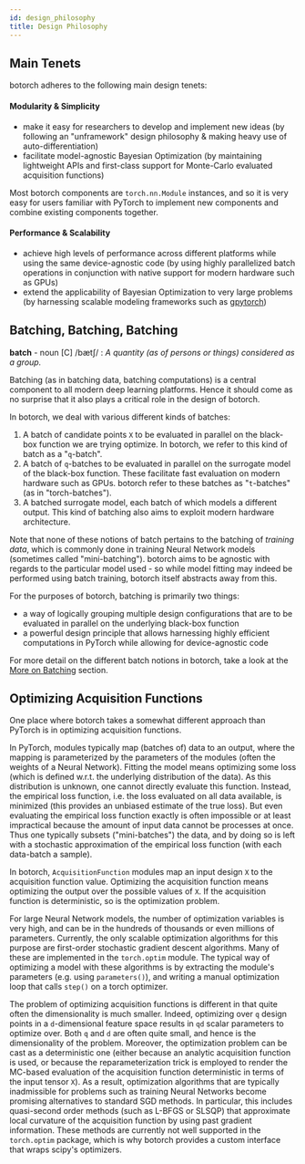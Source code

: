 ```yaml
---
id: design_philosophy
title: Design Philosophy
---
```


## Main Tenets

botorch adheres to the following main design tenets:

#### Modularity & Simplicity
- make it easy for researchers to develop and implement new ideas (by following
  an "unframework" design philosophy & making heavy use of auto-differentiation)
- facilitate model-agnostic Bayesian Optimization (by maintaining lightweight
  APIs and first-class support for Monte-Carlo evaluated acquisition functions)

Most botorch components are `torch.nn.Module` instances, and so it is very easy
for users familiar with PyTorch to implement new components and combine existing
components together.

#### Performance & Scalability
- achieve high levels of performance across different platforms while using the
  same device-agnostic code (by using highly parallelized batch operations in
  conjunction with native support for modern hardware such as GPUs)
- extend the applicability of Bayesian Optimization to very large problems (by
  harnessing scalable modeling frameworks such as [gpytorch](https://gpytorch.ai/))


## Batching, Batching, Batching

**batch** - noun [C] /bætʃ/ :
*A quantity (as of persons or things) considered as a group.*

Batching (as in batching data, batching computations) is a central component to
all modern deep learning platforms. Hence it should come as no surprise that it
also plays a critical role in the design of botorch.

In botorch, we deal with various different kinds of batches:

1. A batch of candidate points `X` to be evaluated in parallel on the black-box
   function we are trying optimize. In botorch, we refer to this kind of batch
   as a "`q`-batch".
2. A batch of `q`-batches to be evaluated in parallel on the surrogate model of
   the black-box function. These facilitate fast evaluation on modern hardware
   such as GPUs. botorch refer to these batches as "`t`-batches" (as in
   "torch-batches").
3. A batched surrogate model, each batch of which models a different output.
   This kind of batching also aims to exploit modern hardware architecture.

Note that none of these notions of batch pertains to the batching of *training
data*, which is commonly done in training Neural Network models (sometimes
called "mini-batching"). botorch aims to be agnostic with regards to the
particular model used - so while model fitting may indeed be performed using
batch training, botorch itself abstracts away from this.

For the purposes of botorch, batching is primarily two things:
- a way of logically grouping multiple design configurations that are to be
  evaluated in parallel on the underlying black-box function
- a powerful design principle that allows harnessing highly efficient
  computations in PyTorch while allowing for device-agnostic code

For more detail on the different batch notions in botorch, take a look at the
[More on Batching](#more_on_batching) section.



## Optimizing Acquisition Functions

One place where botorch takes a somewhat different approach than PyTorch is in
optimizing acquisition functions.

In PyTorch, modules typically map (batches of) data to an output, where the
mapping is parameterized by the parameters of the modules (often the weights
of a Neural Network). Fitting the model means optimizing some loss (which is
defined w.r.t. the underlying distribution of the data). As this distribution
is unknown, one cannot directly evaluate this function. Instead, the empirical
loss function, i.e. the loss evaluated on all data available, is minimized
(this provides an unbiased estimate of the true loss). But even evaluating the
empirical loss function exactly is often impossible or at least impractical
because the amount of input data cannot be processes at once. Thus one typically
subsets ("mini-batches") the data, and by doing so is left with a stochastic
approximation of the empirical loss function (with each data-batch a sample).

In botorch, `AcquisitionFunction` modules map an input design `X` to the
acquisition function value. Optimizing the acquisition function means optimizing
the output over the possible values of `X`. If the acquisition function is
deterministic, so is the optimization problem.

For large Neural Network models, the number of optimization variables is very
high, and can be in the hundreds of thousands or even millions of parameters.
Currently, the only scalable optimization algorithms for this purpose are
first-order stochastic gradient descent algorithms. Many of these are
implemented in the `torch.optim` module. The typical way of optimizing a model
with these algorithms is by extracting the module's parameters (e.g. using
`parameters()`), and writing a manual optimization loop that calls `step()` on
a torch optimizer.

The problem of optimizing acquisition functions is different in that quite often
the dimensionality is much smaller. Indeed, optimizing over `q` design points in
a `d`-dimensional feature space results in `qd` scalar parameters to optimize
over. Both `q` and `d` are often quite small, and hence is the dimensionality of
the problem. Moreover, the optimization problem can be cast as a deterministic
one (either because an analytic acquisition function is used, or because the
reparameterization trick is employed to render the MC-based evaluation of the
acquisition function deterministic in terms of the input tensor `X`). As a
result, optimization algorithms that are typically inadmissible for problems
such as training Neural Networks become promising alternatives to standard SGD
methods. In particular, this includes quasi-second order methods (such as
L-BFGS or SLSQP) that approximate local curvature of the acquisition function by
using past gradient information. These methods are currently not well supported
in the `torch.optim` package, which is why botorch provides a custom interface
that wraps scipy's optimizers.
